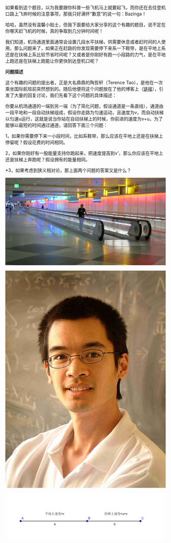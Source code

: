 
如果看到这个题目，以为我要跟你科普一些飞机马上就要起飞，而你还在去往登机口路上飞奔时候的注意事项，那我只好满怀“歉意”的说一句：Bazinga！

哈哈，虽然没有温馨小贴士，但我下面要给大家分享的这个有趣的题目，说不定在你哪天赶飞机的时候，真的争取到几分钟时间呢！

我们知道，机场通道里面通常会设置几段水平扶梯，供需要休息或者赶时间的人使用，那么问题来了，如果正在赶路的你发现需要停下来系一下鞋带，是在平地上系还是在扶梯上系比较节省时间呢？又或者是你刚好有跑一小段路的力气，是在平地上跑还是在扶梯上跑能让你更快到达登机口呢？

**问题描述**

这个有趣的问题的提出者，正是大名鼎鼎的陶哲轩（Terence Tao），是他在一次乘坐国际航班前突然想到的。随后他便将这个问题放在了他的博客上（[链接](https://terrytao.wordpress.com/2008/12/09/an-airport-inspired-puzzle/)），引发了大量的回复讨论，我们先看下这个问题的具体描述：

你要从机场通道的一端到另一端（为了简化问题，假设通道是一条直线），通道由一段平地和一段自动扶梯组成，假设你走路为匀速运动，且速度为v，而自动扶梯以匀速u运行，这就是说当你站在自动扶梯上的时候，你前进的速度为v+u。为了能够以最短的时间通过通道，请回答下面三个问题：

1，如果你需要停下来一小段时间，比如系鞋带，那么应该在平地上还是在扶梯上停留呢？假设花费的时间相同。

2，如果你刚好有一股能量支持你跑起来，把速度提高到v’，那么你应该在平地上还是扶梯上奔跑呢？假设拥有的能量相同。

\*3，如果考虑到狭义相对论，那上面两个问题的答案又是什么？

![差点不会走路了](assets/陶哲轩跑步机问题/2015060601.jpg)



![](assets/陶哲轩跑步机问题/2015060602.jpg)

![](assets/陶哲轩跑步机问题/2016060603.png)